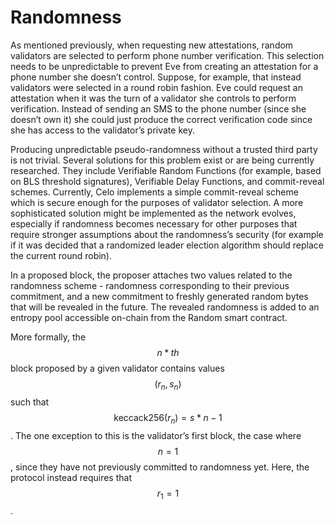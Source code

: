 # Randomness

As mentioned previously, when requesting new attestations, random validators are selected to perform phone number verification. This selection needs to be unpredictable to prevent Eve from creating an attestation for a phone number she doesn’t control. Suppose, for example, that instead validators were selected in a round robin fashion. Eve could request an attestation when it was the turn of a validator she controls to perform verification. Instead of sending an SMS to the phone number \(since she doesn’t own it\) she could just produce the correct verification code since she has access to the validator’s private key.

Producing unpredictable pseudo-randomness without a trusted third party is not trivial. Several solutions for this problem exist or are being currently researched. They include Verifiable Random Functions \(for example, based on BLS threshold signatures\), Verifiable Delay Functions, and commit-reveal schemes. Currently, Celo implements a simple commit-reveal scheme which is secure enough for the purposes of validator selection. A more sophisticated solution might be implemented as the network evolves, especially if randomness becomes necessary for other purposes that require stronger assumptions about the randomness’s security \(for example if it was decided that a randomized leader election algorithm should replace the current round robin\).

In a proposed block, the proposer attaches two values related to the randomness scheme - randomness corresponding to their previous commitment, and a new commitment to freshly generated random bytes that will be revealed in the future. The revealed randomness is added to an entropy pool accessible on-chain from the Random smart contract.

More formally, the $$n*{th}$$ block proposed by a given validator contains values $$(r_n, s_n)$$ such that $$\text{keccack256}(r_n) = s*{n-1}$$. The one exception to this is the validator’s first block, the case where $$n = 1$$, since they have not previously committed to randomness yet. Here, the protocol instead requires that $$r_1 = 1$$.


